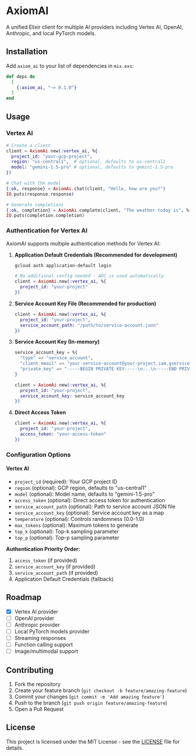 # AxiomAI

A unified Elixir client for multiple AI providers including Vertex AI, OpenAI, Anthropic, and local PyTorch models.

## Installation

Add `axiom_ai` to your list of dependencies in `mix.exs`:

```elixir
def deps do
  [
    {:axiom_ai, "~> 0.1.0"}
  ]
end
```

## Usage

### Vertex AI

```elixir
# Create a client
client = AxiomAi.new(:vertex_ai, %{
  project_id: "your-gcp-project",
  region: "us-central1",  # optional, defaults to us-central1
  model: "gemini-1.5-pro" # optional, defaults to gemini-1.5-pro
})

# Chat with the model
{:ok, response} = AxiomAi.chat(client, "Hello, how are you?")
IO.puts(response.response)

# Generate completions
{:ok, completion} = AxiomAi.complete(client, "The weather today is", %{max_tokens: 50})
IO.puts(completion.completion)
```

### Authentication for Vertex AI

AxiomAI supports multiple authentication methods for Vertex AI:

1. **Application Default Credentials (Recommended for development)**
   ```bash
   gcloud auth application-default login
   ```
   ```elixir
   # No additional config needed - ADC is used automatically
   client = AxiomAi.new(:vertex_ai, %{
     project_id: "your-project"
   })
   ```

2. **Service Account Key File (Recommended for production)**
   ```elixir
   client = AxiomAi.new(:vertex_ai, %{
     project_id: "your-project",
     service_account_path: "/path/to/service-account.json"
   })
   ```

3. **Service Account Key (In-memory)**
   ```elixir
   service_account_key = %{
     "type" => "service_account",
     "client_email" => "your-service-account@your-project.iam.gserviceaccount.com",
     "private_key" => "-----BEGIN PRIVATE KEY-----\n...\n-----END PRIVATE KEY-----\n"
   }

   client = AxiomAi.new(:vertex_ai, %{
     project_id: "your-project",
     service_account_key: service_account_key
   })
   ```

4. **Direct Access Token**
   ```elixir
   client = AxiomAi.new(:vertex_ai, %{
     project_id: "your-project",
     access_token: "your-access-token"
   })
   ```

### Configuration Options

#### Vertex AI
- `project_id` (required): Your GCP project ID
- `region` (optional): GCP region, defaults to "us-central1"
- `model` (optional): Model name, defaults to "gemini-1.5-pro"
- `access_token` (optional): Direct access token for authentication
- `service_account_path` (optional): Path to service account JSON file
- `service_account_key` (optional): Service account key as a map
- `temperature` (optional): Controls randomness (0.0-1.0)
- `max_tokens` (optional): Maximum tokens to generate
- `top_k` (optional): Top-k sampling parameter
- `top_p` (optional): Top-p sampling parameter

**Authentication Priority Order:**
1. `access_token` (if provided)
2. `service_account_key` (if provided)
3. `service_account_path` (if provided)
4. Application Default Credentials (fallback)

## Roadmap

- [x] Vertex AI provider
- [ ] OpenAI provider
- [ ] Anthropic provider
- [ ] Local PyTorch models provider
- [ ] Streaming responses
- [ ] Function calling support
- [ ] Image/multimodal support

## Contributing

1. Fork the repository
2. Create your feature branch (`git checkout -b feature/amazing-feature`)
3. Commit your changes (`git commit -m 'Add amazing feature'`)
4. Push to the branch (`git push origin feature/amazing-feature`)
5. Open a Pull Request

## License

This project is licensed under the MIT License - see the [LICENSE](LICENSE) file for details.